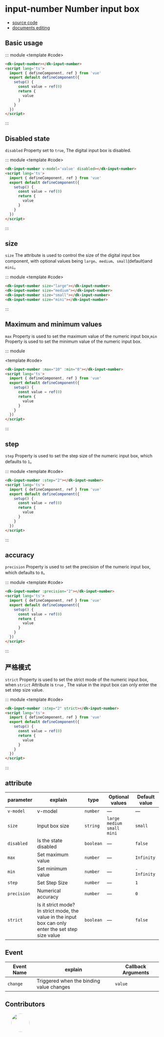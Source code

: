 # input-number Number input box

- [source code](https://github.com/dk-plus-ui/dk-plus-ui/tree/master/packages/components/dkinputNumber)
- [documents editing](https://github.com/dk-plus-ui/dk-plus-ui/blob/master/docs/components/inputNumber.md)

## Basic usage

::: module
<template #code>
<VueDomeInputNumber class='docs-number docs-input'></VueDomeInputNumber>
</template>

```html
<dk-input-number></dk-input-number>
<script lang='ts'>
  import { defineComponent, ref } from 'vue'
  export default defineComponent({
    setup() {
      const value = ref(0)
      return {
        value
      }
    }
  })
</script>
```

:::

## Disabled state

`disabled` Property set to `true`, The digital input box is disabled.

::: module
<template #code>
<VueDomeInputNumber class='docs-number docs-input' disabled></VueDomeInputNumber>
</template>

```html
<dk-input-number v-model='value' disabled></dk-input-number>
<script lang='ts'>
  import { defineComponent, ref } from 'vue'
  export default defineComponent({
    setup() {
      const value = ref(0)
      return {
        value
      }
    }
  })
</script>
```

:::

## size

`size` The attribute is used to control the size of the digital input box component, with optional values being `large`、`medium`、`small`(default)and `mini`。

::: module
<template #code>
<VueDomeInputNumber class='docs-number docs-input' size="large"></VueDomeInputNumber>
<div style='margin-top: 10px'></div>
<VueDomeInputNumber class='docs-number docs-input' size="medium"></VueDomeInputNumber>
<div style='margin-top: 10px'></div>
<VueDomeInputNumber class='docs-number docs-input' size="small"></VueDomeInputNumber>
<div style='margin-top: 10px'></div>
<VueDomeInputNumber class='docs-number docs-input' size="mini"></VueDomeInputNumber>
</template>

```html
<dk-input-number size="large"></dk-input-number>
<dk-input-number size="medium"></dk-input-number>
<dk-input-number size="small"></dk-input-number>
<dk-input-number size="mini"></dk-input-number>
```

:::

## Maximum and minimum values

`max` Property is used to set the maximum value of the numeric input box,`min` Property is used to set the minimum value of the numeric input box.

::: module

<template #code>
<VueDomeInputNumber class='docs-number docs-input' :max="10" :min="0"></VueDomeInputNumber>
</template>

```html
<dk-input-number :max="10" :min="0"></dk-input-number>
<script lang='ts'>
  import { defineComponent, ref } from 'vue'
  export default defineComponent({
    setup() {
      const value = ref(0)
      return {
        value
      }
    }
  })
</script>
```

:::

## step

`step` Property is used to set the step size of the numeric input box, which defaults to `1`。

::: module
<template #code>
<VueDomeInputNumber class='docs-number docs-input' :step="2"></VueDomeInputNumber>
</template>

```html
<dk-input-number :step="2"></dk-input-number>
<script lang='ts'>
  import { defineComponent, ref } from 'vue'
  export default defineComponent({
    setup() {
      const value = ref(0)
      return {
        value
      }
    }
  })
</script>
```

:::

## accuracy

`precision` Property is used to set the precision of the numeric input box, which defaults to `0`。

::: module
<template #code>
<VueDomeInputNumber class='docs-number docs-input' :precision="2" step="0.2"></VueDomeInputNumber>
</template>

```html
<dk-input-number :precision="2"></dk-input-number>
<script lang='ts'>
  import { defineComponent, ref } from 'vue'
  export default defineComponent({
    setup() {
      const value = ref(0)
      return {
        value
      }
    }
  })
</script>
```

:::

## 严格模式

`strict` Property is used to set the strict mode of the numeric input box, when `strict` Attribute is `true` , The value in the input box can only enter the set step size value.

::: module
<template #code>
<VueDomeInputNumber class='docs-number docs-input' :step="2" strict></VueDomeInputNumber>
</template>

```html
<dk-input-number :step="2" strict></dk-input-number>
<script lang='ts'>
  import { defineComponent, ref } from 'vue'
  export default defineComponent({
    setup() {
      const value = ref(0)
      return {
        value
      }
    }
  })
</script>
```

:::

## attribute

| parameter      | explain                                                                 | type    | Optional values | Default value |
| --------- | -------------------------------------------------------------------- | ------- | ------ | ------ |
| `v-model`     | v-model                                                               | `number`  | —      | —      |
| `size`      | Input box size                                                           | `string`  | `large` `medium` `small` `mini`      | `small`  |
| `disabled`  | Is the state disabled                                                         | `boolean` | —      | `false`  |
| `max`       | Set maximum value                                                           | `number`  | —      | `Infinity` |
| `min`       | Set minimum value                                                           | `number`  | —      | `-Infinity` |
| `step`      | Set Step Size                                                             | `number`  | —      | `1`      |
| `precision` | Numerical accuracy                                                             | `number`  | —      | `0`      |
| `strict`    | Is it strict mode? In strict mode, the value in the input box can only enter the set step size value | `boolean` | —      | `false`  |

## Event

| Event Name | explain             | Callback Arguments  |
| -------- | ---------------- | -------- |
| `change` | Triggered when the binding value changes | `value`  |



## Contributors

<div style='display: flex;'>
  <a href="https://github.com/dk-plus-ui" target="_blank" style='margin-left:20px;'>
    <img style='width:60px;height:60px;border-radius: 50%;' src="https://avatars.githubusercontent.com/u/117073291?s=64&v=4">
  </a>
</div>

<script lang='ts' setup>
  import VueDomeInputNumber from './vueDome/inputNumber/index.vue';
</script>
